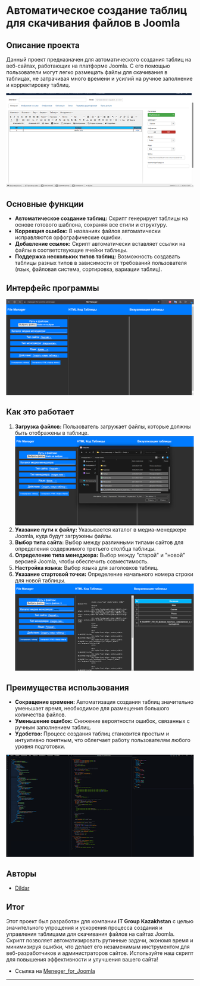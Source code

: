 # Автоматическое создание таблиц для скачивания файлов в Joomla

## Описание проекта

Данный проект предназначен для автоматического создания таблиц на веб-сайтах, работающих на платформе Joomla. С его помощью пользователи могут легко размещать файлы для скачивания в таблицах, не затрачивая много времени и усилий на ручное заполнение и корректировку таблиц.

![Пример таблицы](./images/image2.png)

## Основные функции

- **Автоматическое создание таблиц:** Скрипт генерирует таблицы на основе готового шаблона, сохраняя все стили и структуру.
- **Коррекция ошибок:** В названиях файлов автоматически исправляются орфографические ошибки.
- **Добавление ссылок:** Скрипт автоматически вставляет ссылки на файлы в соответствующие ячейки таблицы.
- **Поддержка нескольких типов таблиц:** Возможность создавать таблицы разных типов в зависимости от требований пользователя (язык, файловая система, сортировка, вариации таблиц).
  
## Интерфейс программы  

![Интерфейс программы](./images/inter.png)

## Как это работает

1. **Загрузка файлов:** Пользователь загружает файлы, которые должны быть отображены в таблице.
   ![Процесс загрузки файлов](./images/load.png)
2. **Указание пути к файлу:** Указывается каталог в медиа-менеджере Joomla, куда будут загружены файлы.
3. **Выбор типа сайта:** Выбор между различными типами сайтов для определения содержимого третьего столбца таблицы.
4. **Определение типа менеджера:** Выбор между "старой" и "новой" версией Joomla, чтобы обеспечить совместимость.
5. **Настройка языка:** Выбор языка для заголовков таблиц.
6. **Указание стартовой точки:** Определение начального номера строки для новой таблицы.
![Процесс генерций таблицы](./images/gener.png)
## Преимущества использования

- **Сокращение времени:** Автоматизация создания таблиц значительно уменьшает время, необходимое для размещения большого количества файлов.
- **Уменьшение ошибок:** Снижение вероятности ошибок, связанных с ручным заполнением таблиц.
- **Удобство:** Процесс создания таблиц становится простым и интуитивно понятным, что облегчает работу пользователям любого уровня подготовки.

![html/css/js](./images/image3.png)

## Авторы

- [Dildar](https://github.com/Dildar05)

## Итог

Этот проект был разработан для компании **IT Group Kazakhstan** с целью значительного упрощения и ускорения процесса создания и управления таблицами для скачивания файлов на сайтах Joomla. Скрипт позволяет автоматизировать рутинные задачи, экономя время и минимизируя ошибки, что делает его незаменимым инструментом для веб-разработчиков и администраторов сайтов. Используйте наш скрипт для повышения эффективности и улучшения вашего сайта!
- Ссылка на [Meneger_for_Joomla](https://manager-for-joomla.vercel.app/)
---

